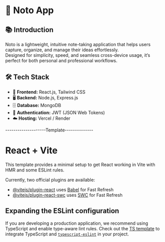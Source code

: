 # 📝 Noto App

## 📚 Introduction
Noto is a lightweight, intuitive note-taking application that helps users capture, organize, and manage their ideas effortlessly.  
Designed for simplicity, speed, and seamless cross-device usage, it’s perfect for both personal and professional workflows.

## 🛠️ Tech Stack
- 🎨 **Frontend:** React.js, Tailwind CSS
- 🖥️ **Backend:** Node.js, Express.js
- 🗄️ **Database:** MongoDB
- 🔐 **Authentication:** JWT (JSON Web Tokens)
- ☁️ **Hosting:** Vercel / Render

--------------------Template--------------

# React + Vite

This template provides a minimal setup to get React working in Vite with HMR and some ESLint rules.

Currently, two official plugins are available:

- [@vitejs/plugin-react](https://github.com/vitejs/vite-plugin-react/blob/main/packages/plugin-react/README.md) uses [Babel](https://babeljs.io/) for Fast Refresh
- [@vitejs/plugin-react-swc](https://github.com/vitejs/vite-plugin-react-swc) uses [SWC](https://swc.rs/) for Fast Refresh

## Expanding the ESLint configuration

If you are developing a production application, we recommend using TypeScript and enable type-aware lint rules. Check out the [TS template](https://github.com/vitejs/vite/tree/main/packages/create-vite/template-react-ts) to integrate TypeScript and [`typescript-eslint`](https://typescript-eslint.io) in your project.
